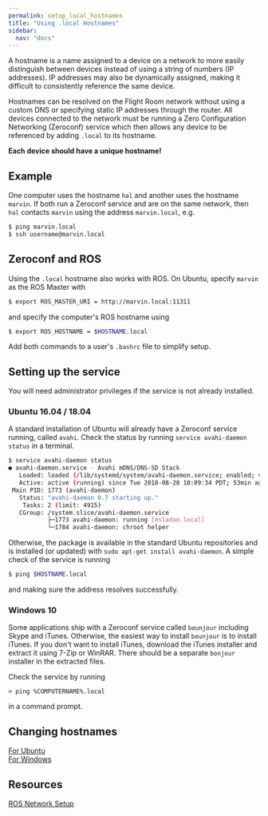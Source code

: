 ```yaml
---
permalink: setup_local_hostnames
title: "Using .local Hostnames"
sidebar:
  nav: "docs"
---
```

A hostname is a name assigned to a device on a network to more easily distinguish between devices instead of using a string of numbers (IP addresses). IP addresses may also be dynamically assigned, making it difficult to consistently reference the same device. 

Hostnames can be resolved on the Flight Room network without using a custom DNS or specifying static IP addresses through the router. All devices connected to the network must be running a Zero Configuration Networking (Zeroconf) service which then allows any device to be referenced by adding `.local` to its hostname.

**Each device should have a unique hostname!**

## Example
One computer uses the hostname `hal` and another uses the hostname `marvin`. If both run a Zeroconf service and are on the same network, then `hal` contacts `marvin` using the address `marvin.local`, e.g.
```bash
$ ping marvin.local
$ ssh username@marvin.local
```

## Zeroconf and ROS
Using the `.local` hostname also works with ROS. On Ubuntu, specify `marvin` as the ROS Master with
```bash
$ export ROS_MASTER_URI = http://marvin.local:11311
```
and specify the computer's ROS hostname using
```bash
$ export ROS_HOSTNAME = $HOSTNAME.local
```
Add both commands  to a user's `.bashrc` file to simplify setup. 

## Setting up the service
You will need administrator privileges if the service is not already installed. 

### Ubuntu 16.04 / 18.04
A standard installation of Ubuntu will already have a Zeroconf service running, called `avahi`. Check the status by running `service avahi-daemon status` in a terminal.
```bash
$ service avahi-daemon status
● avahi-daemon.service - Avahi mDNS/DNS-SD Stack
   Loaded: loaded (/lib/systemd/system/avahi-daemon.service; enabled; vendor preset: enabled)
   Active: active (running) since Tue 2018-08-28 10:09:34 PDT; 53min ago
 Main PID: 1773 (avahi-daemon)
   Status: "avahi-daemon 0.7 starting up."
    Tasks: 2 (limit: 4915)
   CGroup: /system.slice/avahi-daemon.service
           ├─1773 avahi-daemon: running [msladam.local]
           └─1784 avahi-daemon: chroot helper
```
Otherwise, the package is available in the standard Ubuntu repositories and is installed (or updated) with `sudo apt-get install avahi-daemon`. A simple check of the service is running 
```bash
$ ping $HOSTNAME.local
```
and making sure the address resolves successfully.

### Windows 10
Some applications ship with a Zeroconf service called `bounjour` including Skype and iTunes. Otherwise, the easiest way to install `bounjour` is to install iTunes. If you don't want to install iTunes, download the iTunes installer and extract it using 7-Zip or WinRAR. There should be a separate `bonjour` installer in the extracted files. 

Check the service by running
```console
> ping %COMPUTERNAME%.local
```
in a command prompt. 

## Changing hostnames

[For Ubuntu](https://www.cyberciti.biz/faq/ubuntu-change-hostname-command/)  
[For Windows](https://kb.iu.edu/d/ajnx)

## Resources
[ROS Network Setup](http://wiki.ros.org/ROS/NetworkSetup)




